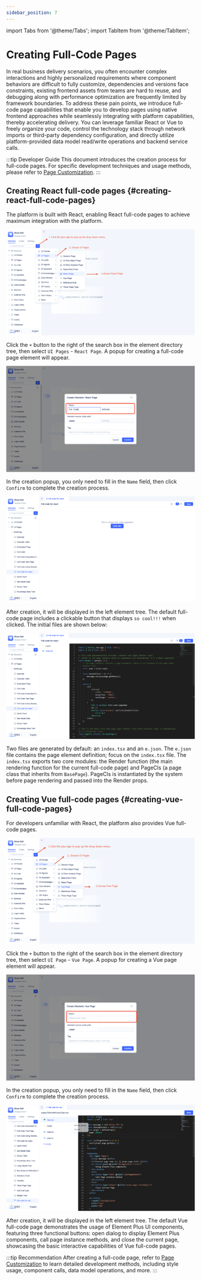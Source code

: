 ```yaml
---
sidebar_position: 7
---
```


import Tabs from '@theme/Tabs';
import TabItem from '@theme/TabItem';

# Creating Full-Code Pages
In real business delivery scenarios, you often encounter complex interactions and highly personalized requirements where component behaviors are difficult to fully customize, dependencies and versions face constraints, existing frontend assets from teams are hard to reuse, and debugging along with performance optimization are frequently limited by framework boundaries. To address these pain points, we introduce full-code page capabilities that enable you to develop pages using native frontend approaches while seamlessly integrating with platform capabilities, thereby accelerating delivery. You can leverage familiar React or Vue to freely organize your code, control the technology stack through network imports or third-party dependency configuration, and directly utilize platform-provided data model read/write operations and backend service calls.

:::tip Developer Guide
This document introduces the creation process for full-code pages. For specific development techniques and usage methods, please refer to [Page Customization](../../frontend-ui-customization/page-customization.md).
:::

## Creating React full-code pages {#creating-react-full-code-pages}
The platform is built with React, enabling React full-code pages to achieve maximum integration with the platform.

![React Full-Code Page Creation](./imgs/create.png)

Click the `+` button to the right of the search box in the element directory tree, then select `UI Pages` - `React Page`. A popup for creating a full-code page element will appear.

![React Full-Code Page Creation Popup](./imgs/create-popup.png)

In the creation popup, you only need to fill in the `Name` field, then click `Confirm` to complete the creation process.

![Default Full-Code Page](./imgs/default-full-code-page.png)

After creation, it will be displayed in the left element tree. The default full-code page includes a clickable button that displays `so cool!!!` when clicked. The initial files are shown below:

![Full-Code Code](./imgs/full-code-code.png)

Two files are generated by default: an `index.tsx` and an `e.json`. The `e.json` file contains the page element definition; focus on the `index.tsx` file. The `index.tsx` exports two core modules: the Render function (the main rendering function for the current full-code page) and PageCls (a page class that inherits from `BasePage`). PageCls is instantiated by the system before page rendering and passed into the Render props.

## Creating Vue full-code pages {#creating-vue-full-code-pages}
For developers unfamiliar with React, the platform also provides Vue full-code pages.

![Vue Full-Code Page Creation](./imgs/vue-create.png)

Click the `+` button to the right of the search box in the element directory tree, then select `UI Page` - `Vue Page`. A popup for creating a Vue page element will appear.

![Vue Creation Popup](./imgs/vue-create-popup.png)

In the creation popup, you only need to fill in the `Name` field, then click `Confirm` to complete the creation process.

![Vue Default Page](./imgs/vue-default-page.png)

After creation, it will be displayed in the left element tree. The default Vue full-code page demonstrates the usage of Element Plus UI components, featuring three functional buttons: open dialog to display Element Plus components, call page instance methods, and close the current page, showcasing the basic interactive capabilities of Vue full-code pages.

:::tip Recommendation
After creating a full-code page, refer to [Page Customization](../../frontend-ui-customization/page-customization.md) to learn detailed development methods, including style usage, component calls, data model operations, and more.
:::

